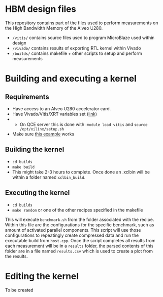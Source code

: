 # HBM design files
This repository contains part of the files used to perform measurements on the High Bandwidth Memory of the Alveo U280. 

* `/vitis/` contains source files used to program MicroBlaze used within design
* `/vivado/` contains results of exporting RTL kernel within Vivado
* `/builds/` contains makefile + other scripts to setup and perform measurements

# Building and executing a kernel
## Requirements
* Have access to an Alveo U280 accelerator card.
* Have Vivado/Vitis/XRT variables set ([link](https://www.xilinx.com/html_docs/xilinx2020_2/vitis_doc/settingupvitisenvironment.html "Setting Up the Vitis Environment"))
* * On QCE server this is done with: `module load vitis` and `source /opt/xilinx/setup.sh`
* Make sure [this example](https://github.com/Xilinx/Vitis_Accel_Examples/tree/master/host/hbm_simple "HBM Simple example") works

## Building the kernel
* `cd builds`
* `make build`
* This might take 2-3 hours to complete. Once done an .xclbin will be within a folder named `xclbin_build`.

## Executing the kernel
* `cd builds`
* `make random` or one of the other recipes specified in the makefile

This will execute `benchmark.sh` from the folder associated with the recipe. Within this file are the configurations for the specific benchmark, such as amount of activated parallel components. This script will use those configurations to repeatingly create compressed data and run the executable build from `host.cpp`.
Once the script completes all results from each measurement will be in a `results` folder, the parsed contents of this folder are in a file named `results.csv` which is used to create a plot from the results.

# Editing the kernel
To be created
